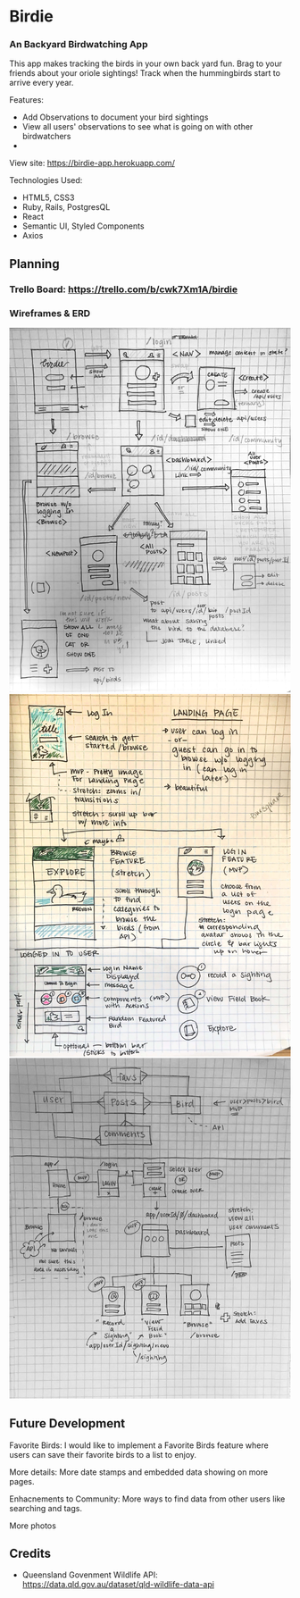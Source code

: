 # Birdie
### An Backyard Birdwatching App

This app makes tracking the birds in your own back yard fun. Brag to your friends about your oriole sightings! Track when the hummingbirds start to arrive every year. 

Features:
* Add Observations to document your bird sightings
* View all users' observations to see what is going on with other birdwatchers
* 

View site: https://birdie-app.herokuapp.com/

Technologies Used:
* HTML5, CSS3
* Ruby, Rails, PostgresQL
* React
* Semantic UI, Styled Components
* Axios

## Planning

### Trello Board: https://trello.com/b/cwk7Xm1A/birdie

### Wireframes & ERD
![WireFrames I](https://github.com/ivykroncke/birdie/blob/master/README_images/birdie_wireframe.jpg)
![WireFrames II](https://github.com/ivykroncke/birdie/blob/master/README_images/birdie_wireframe_2.jpg)
![ERD and Component Tree](https://github.com/ivykroncke/birdie/blob/master/README_images/birdie_ERD_Components.jpg)

## Future Development

Favorite Birds: I would like to implement a Favorite Birds feature where users can save their favorite birds to a list to enjoy.

More details: More date stamps and embedded data showing on more pages.

Enhacnements to Community: More ways to find data from other users like searching and tags.

More photos

## Credits

* Queensland Govenment Wildlife API: https://data.qld.gov.au/dataset/qld-wildlife-data-api
